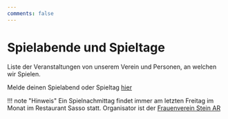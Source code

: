 ```yaml
---
comments: false
---
```


# Spielabende und Spieltage

Liste der Veranstaltungen von unserem Verein und Personen, an welchen wir Spielen.



Melde deinen Spielabend oder Spieltag [hier](https://github.com/spielsteinar/spielstein.ch/discussions/categories/veranstaltung)



!!! note "Hinweis"
    Ein Spielnachmittag findet immer am letzten Freitag im Monat im Restaurant Sasso statt.
    Organisator ist der [Frauenverein Stein AR](https://www.stein-ar.ch/vereinsliste/7199)


<!-- Testing -->
<!-- 
<script src="https://giscus.app/client.js"
        data-repo="spielsteinar/spielstein.ch"
        data-repo-id="R_kgDOMewAeQ"
        data-category="Veranstaltung"
        data-category-id="DIC_kwDOMewAec4CiRdF"
        data-mapping="pathname"
        data-strict="0"
        data-reactions-enabled="1"
        data-emit-metadata="0"
        data-input-position="bottom"
        data-theme="preferred_color_scheme"
        data-lang="de"
        crossorigin="anonymous"
        async>
</script>
-->